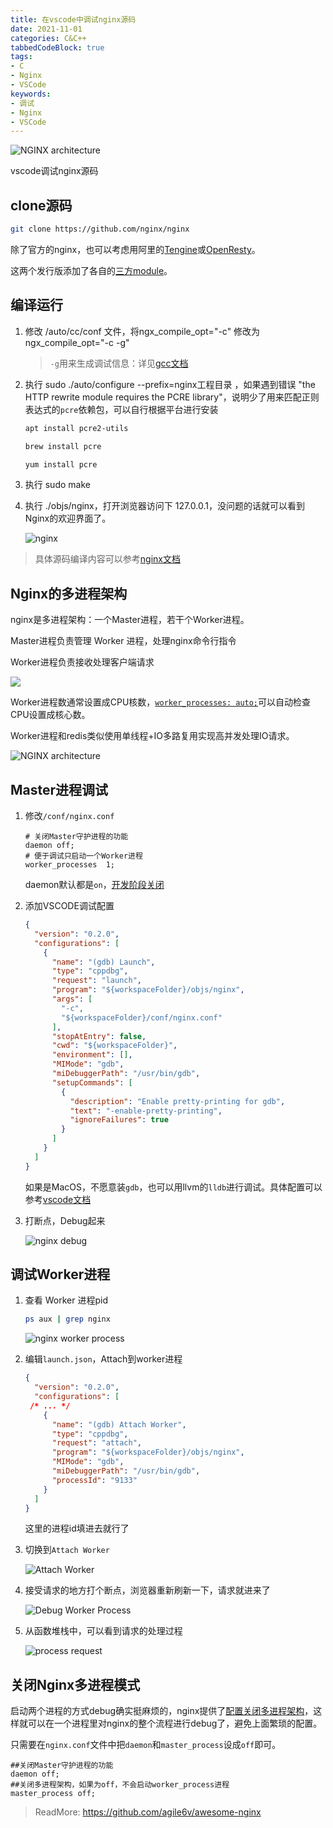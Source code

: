 ```yaml
---
title: 在vscode中调试nginx源码
date: 2021-11-01
categories: C&C++
tabbedCodeBlock: true
tags: 
- C
- Nginx
- VSCode
keywords:
- 调试
- Nginx
- VSCode
---
```


![NGINX architecture](http://www.aosabook.org/images/nginx/architecture.png)

vscode调试nginx源码

## clone源码

```bash
git clone https://github.com/nginx/nginx
```

除了官方的nginx，也可以考虑用阿里的[Tengine](https://github.com/alibaba/tengine)或[OpenResty](https://github.com/openresty/ngx_openresty)。

这两个发行版添加了各自的[三方module](https://github.com/agile6v/awesome-nginx#third-party-modules)。

## 编译运行

1. 修改 /auto/cc/conf 文件，将ngx_compile_opt="-c" 修改为 ngx_compile_opt="-c -g"

   > `-g`用来生成调试信息：详见[gcc文档](https://gcc.gnu.org/onlinedocs/gcc/Debugging-Options.html)

2. 执行 sudo ./auto/configure --prefix=nginx工程目录 ，如果遇到错误 "the HTTP rewrite module requires the PCRE library"，说明少了用来匹配正则表达式的`pcre`依赖包，可以自行根据平台进行安装

   ```bash Debein
   apt install pcre2-utils
   ```

   ```bash MacOS
   brew install pcre
   ```

   ```bash CentOS
   yum install pcre
   ```

   

3. 执行 sudo make

4. 执行 ./objs/nginx，打开浏览器访问下 127.0.0.1，没问题的话就可以看到Nginx的欢迎界面了。

   ![nginx](https://s.pc.qq.com/tousu/img/20211101/7899594_1635743831.jpg)

> 具体源码编译内容可以参考[nginx文档](https://docs.nginx.com/nginx/admin-guide/installing-nginx/installing-nginx-open-source/#compiling-and-installing-from-source)

## Nginx的多进程架构

nginx是多进程架构：一个Master进程，若干个Worker进程。

Master进程负责管理 Worker 进程，处理nginx命令行指令

Worker进程负责接收处理客户端请求

![](https://p1-jj.byteimg.com/tos-cn-i-t2oaga2asx/gold-user-assets/2020/2/19/1705d5bae51f9935~tplv-t2oaga2asx-watermark.awebp)

Worker进程数通常设置成CPU核数，[`worker_processes: auto;`](https://nginx.org/en/docs/ngx_core_module.html#worker_processes)可以自动检查CPU设置成核心数。

Worker进程和redis类似使用单线程+IO多路复用实现高并发处理IO请求。

![NGINX architecture](http://www.aosabook.org/images/nginx/architecture.png)

## Master进程调试

1. 修改`/conf/nginx.conf`

   ```nginx
   # 关闭Master守护进程的功能
   daemon off;
   # 便于调试只启动一个Worker进程
   worker_processes  1;
   ```

   daemon默认都是`on`，[开发阶段关闭](http://nginx.org/en/docs/ngx_core_module.html#daemon)

2. 添加VSCODE调试配置

   ```JSON
   {
     "version": "0.2.0",
     "configurations": [
       {
         "name": "(gdb) Launch",
         "type": "cppdbg",
         "request": "launch",
         "program": "${workspaceFolder}/objs/nginx",
         "args": [
           "-c",
           "${workspaceFolder}/conf/nginx.conf"
         ],
         "stopAtEntry": false,
         "cwd": "${workspaceFolder}",
         "environment": [],
         "MIMode": "gdb",
         "miDebuggerPath": "/usr/bin/gdb",
         "setupCommands": [
           {
             "description": "Enable pretty-printing for gdb",
             "text": "-enable-pretty-printing",
             "ignoreFailures": true
           }
         ]
       }
     ]
   }
   ```

   如果是MacOS，不愿意装`gdb`，也可以用llvm的`lldb`进行调试。具体配置可以参考[vscode文档](https://code.visualstudio.com/docs/cpp/launch-json-reference#_customizing-gdb-or-lldb)

3. 打断点，Debug起来

   ![nginx debug](https://s.pc.qq.com/tousu/img/20211101/1323853_1635750161.jpg)

## 调试Worker进程

1. 查看 Worker 进程pid

   ```bash
   ps aux | grep nginx
   ```

   ![nginx worker process](https://s.pc.qq.com/tousu/img/20211101/5578379_1635750721.jpg)

2. 编辑`launch.json`，Attach到worker进程

   ```json
   {
     "version": "0.2.0",
     "configurations": [
   	/* ... */
       {
         "name": "(gdb) Attach Worker",
         "type": "cppdbg",
         "request": "attach",
         "program": "${workspaceFolder}/objs/nginx",
         "MIMode": "gdb",
         "miDebuggerPath": "/usr/bin/gdb",
         "processId": "9133"
       }
     ]
   }
   ```

   这里的进程id填进去就行了

3. 切换到`Attach Worker`

   ![Attach Worker](https://s.pc.qq.com/tousu/img/20211101/1899231_1635751242.jpg)

4. 接受请求的地方打个断点，浏览器重新刷新一下，请求就进来了

   ![Debug Worker Process](https://s.pc.qq.com/tousu/img/20211101/5407806_1635751394.jpg)

5. 从函数堆栈中，可以看到请求的处理过程

   ![process request](https://s.pc.qq.com/tousu/img/20211101/6907176_1635751804.jpg)

## 关闭Nginx多进程模式

启动两个进程的方式debug确实挺麻烦的，nginx提供了[配置关闭多进程架构](http://nginx.org/en/docs/ngx_core_module.html#master_process)，这样就可以在一个进程里对nginx的整个流程进行debug了，避免上面繁琐的配置。

只需要在`nginx.conf`文件中把`daemon`和`master_process`设成`off`即可。

```nginx
##关闭Master守护进程的功能
daemon off;
##关闭多进程架构，如果为off，不会启动worker_process进程
master_process off;
```



> ReadMore: https://github.com/agile6v/awesome-nginx
